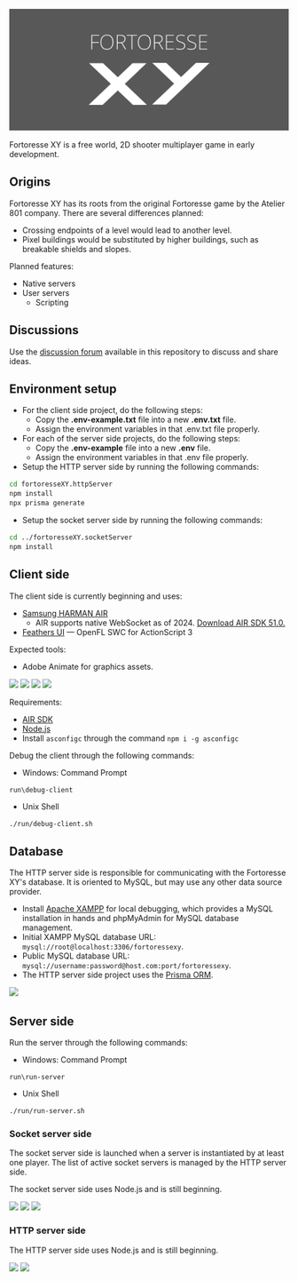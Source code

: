 <p align="center">
  <img src="./assets/banner.png">
</p>

Fortoresse XY is a free world, 2D shooter multiplayer game in early development.

## Origins

Fortoresse XY has its roots from the original Fortoresse game by the Atelier 801 company. There are several differences planned:

* Crossing endpoints of a level would lead to another level.
* Pixel buildings would be substituted by higher buildings, such as breakable shields and slopes.

Planned features:

* Native servers
* User servers
  * Scripting

## Discussions

Use the [discussion forum](https://github.com/hydroper/fortoresseXY/discussions) available in this repository to discuss and share ideas.

## Environment setup

* For the client side project, do the following steps:
  * Copy the **.env-example.txt** file into a new **.env.txt** file.
  * Assign the environment variables in that .env.txt file properly.
* For each of the server side projects, do the following steps:
  * Copy the **.env-example** file into a new **.env** file.
  * Assign the environment variables in that .env file properly.
* Setup the HTTP server side by running the following commands:

```sh
cd fortoresseXY.httpServer
npm install
npx prisma generate
```

* Setup the socket server side by running the following commands:

```sh
cd ../fortoresseXY.socketServer
npm install
```

## Client side

The client side is currently beginning and uses:

* [Samsung HARMAN AIR](https://airsdk.dev)
  * AIR supports native WebSocket as of 2024. [Download AIR SDK 51.0.](https://airsdk.harman.com/download/51.0.0.2)
* [Feathers UI](https://feathersui.com) — OpenFL SWC for ActionScript 3

Expected tools:

* Adobe Animate for graphics assets.

[![](https://img.shields.io/badge/AIR-gray)](https://airsdk.dev)
[![](https://img.shields.io/badge/Feathers%20UI-gray)](https://feathersui.com)
[![](https://img.shields.io/badge/Agera-gray)](https://hydroper.gitbook.io/agera-air)
[![](https://img.shields.io/badge/com.eclecticdesignstudio.motion-gray)](https://github.com/agera-air/com.eclecticdesignstudio.motion)

<!--

Client side reconsiderations:

* No use of Apache Flex or Apache Royale, given that both are not priorized over the Feathers UI project by Josh Tynjala. The reason is that Josh builds a SWC for every Feathers UI release, which is compatible with AIR applications written in ActionScript 3.
* If the project were to use Apache Flex, then the AIR SDK overlay would be overlaid into the Apache Flex SDK.

[![](https://img.shields.io/badge/Flex-gray)](https://flex.apache.org)
[![](https://img.shields.io/badge/Using%20Flex-gray)](https://help.adobe.com/archive/en_US/flex/using/flex_4.6_help.pdf)
[![](https://img.shields.io/badge/Flex%20Tricks-gray)](https://gist.github.com/hydroper/8b70e8877b1bb7360528d6c5eae50d08)

-->

Requirements:

* [AIR SDK](https://airsdk.dev/docs/basics/getting-started)
* [Node.js](https://nodejs.org)
* Install `asconfigc` through the command `npm i -g asconfigc`

Debug the client through the following commands:

* Windows: Command Prompt

```batch
run\debug-client
```

* Unix Shell

```bash
./run/debug-client.sh
```

## Database

The HTTP server side is responsible for communicating with the Fortoresse XY's database. It is oriented to MySQL, but may use any other data source provider.

* Install [Apache XAMPP](https://www.apachefriends.org) for local debugging, which provides a MySQL installation in hands and phpMyAdmin for MySQL database management.
* Initial XAMPP MySQL database URL: `mysql://root@localhost:3306/fortoressexy`.
* Public MySQL database URL: `mysql://username:password@host.com:port/fortoressexy`.
* The HTTP server side project uses the [Prisma ORM](https://www.prisma.io/docs/orm).

[![](https://img.shields.io/badge/Prisma-gray)](https://www.prisma.io/docs/orm)

## Server side

Run the server through the following commands:

* Windows: Command Prompt

```batch
run\run-server
```

* Unix Shell

```bash
./run/run-server.sh
```

### Socket server side

The socket server side is launched when a server is instantiated by at least one player. The list of active socket servers is managed by the HTTP server side.

The socket server side uses Node.js and is still beginning.

[![](https://img.shields.io/badge/JSDoc-gray)](https://jsdoc.app)
[![](https://img.shields.io/badge/Matter%20Physics-gray)](https://brm.io/matter-js)
[![](https://img.shields.io/badge/WebSocket-gray)](https://www.npmjs.com/package/ws)

### HTTP server side

The HTTP server side uses Node.js and is still beginning.

[![](https://img.shields.io/badge/JSDoc-gray)](https://jsdoc.app)
[![](https://img.shields.io/badge/Prisma-gray)](https://www.prisma.io/docs/orm)